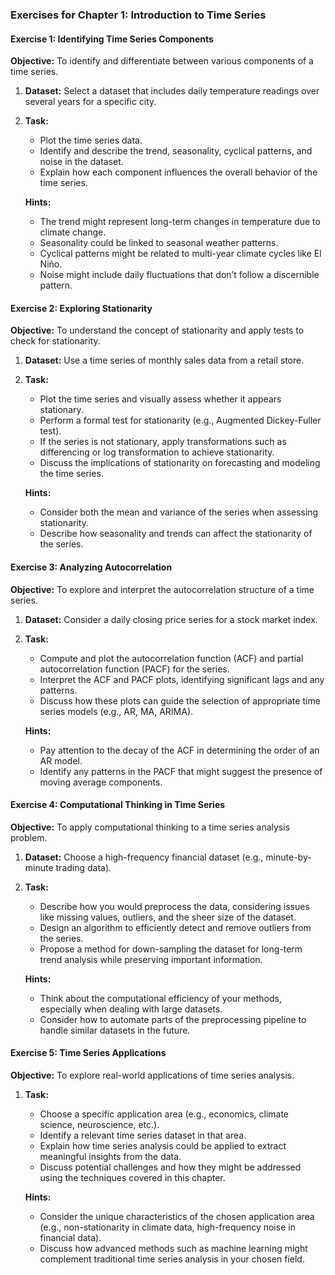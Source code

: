 ### Exercises for Chapter 1: Introduction to Time Series

#### Exercise 1: Identifying Time Series Components
**Objective:** To identify and differentiate between various components of a time series.

1. **Dataset:** Select a dataset that includes daily temperature readings over several years for a specific city.
   
2. **Task:** 
   - Plot the time series data.
   - Identify and describe the trend, seasonality, cyclical patterns, and noise in the dataset.
   - Explain how each component influences the overall behavior of the time series.

   **Hints:**
   - The trend might represent long-term changes in temperature due to climate change.
   - Seasonality could be linked to seasonal weather patterns.
   - Cyclical patterns might be related to multi-year climate cycles like El Niño.
   - Noise might include daily fluctuations that don’t follow a discernible pattern.

#### Exercise 2: Exploring Stationarity
**Objective:** To understand the concept of stationarity and apply tests to check for stationarity.

1. **Dataset:** Use a time series of monthly sales data from a retail store.

2. **Task:**
   - Plot the time series and visually assess whether it appears stationary.
   - Perform a formal test for stationarity (e.g., Augmented Dickey-Fuller test).
   - If the series is not stationary, apply transformations such as differencing or log transformation to achieve stationarity.
   - Discuss the implications of stationarity on forecasting and modeling the time series.

   **Hints:**
   - Consider both the mean and variance of the series when assessing stationarity.
   - Describe how seasonality and trends can affect the stationarity of the series.

#### Exercise 3: Analyzing Autocorrelation
**Objective:** To explore and interpret the autocorrelation structure of a time series.

1. **Dataset:** Consider a daily closing price series for a stock market index.

2. **Task:**
   - Compute and plot the autocorrelation function (ACF) and partial autocorrelation function (PACF) for the series.
   - Interpret the ACF and PACF plots, identifying significant lags and any patterns.
   - Discuss how these plots can guide the selection of appropriate time series models (e.g., AR, MA, ARIMA).

   **Hints:**
   - Pay attention to the decay of the ACF in determining the order of an AR model.
   - Identify any patterns in the PACF that might suggest the presence of moving average components.

#### Exercise 4: Computational Thinking in Time Series
**Objective:** To apply computational thinking to a time series analysis problem.

1. **Dataset:** Choose a high-frequency financial dataset (e.g., minute-by-minute trading data).

2. **Task:**
   - Describe how you would preprocess the data, considering issues like missing values, outliers, and the sheer size of the dataset.
   - Design an algorithm to efficiently detect and remove outliers from the series.
   - Propose a method for down-sampling the dataset for long-term trend analysis while preserving important information.

   **Hints:**
   - Think about the computational efficiency of your methods, especially when dealing with large datasets.
   - Consider how to automate parts of the preprocessing pipeline to handle similar datasets in the future.

#### Exercise 5: Time Series Applications
**Objective:** To explore real-world applications of time series analysis.

1. **Task:**
   - Choose a specific application area (e.g., economics, climate science, neuroscience, etc.).
   - Identify a relevant time series dataset in that area.
   - Explain how time series analysis could be applied to extract meaningful insights from the data.
   - Discuss potential challenges and how they might be addressed using the techniques covered in this chapter.

   **Hints:**
   - Consider the unique characteristics of the chosen application area (e.g., non-stationarity in climate data, high-frequency noise in financial data).
   - Discuss how advanced methods such as machine learning might complement traditional time series analysis in your chosen field.

